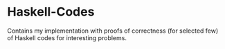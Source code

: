 # Haskell-Codes

Contains my implementation with proofs of correctness (for selected few) of Haskell codes for interesting problems.
